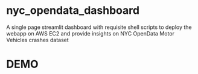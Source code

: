 # nyc_opendata_dashboard

A single page streamlit dashboard with requisite shell scripts to deploy the webapp on AWS EC2 and provide insights on NYC OpenData Motor Vehicles crashes dataset

# DEMO

